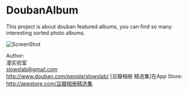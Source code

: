 # DoubanAlbum
This project is about douban featured albums, you can find so many interesting sorted photo albums.

![ScreenShot](http://img3.douban.com/view/note/large/public/p7803711.jpg)

Author:  
漫实验室  
<slowslab@gmail.com>  
<http://www.douban.com/people/slowslab/>
[豆瓣相册 精选集]在App Store: http://appstore.com/豆瓣相册精选集
